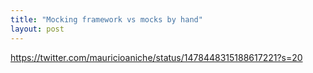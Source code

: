 ```yaml
---
title: "Mocking framework vs mocks by hand"
layout: post
---
```


https://twitter.com/mauricioaniche/status/1478448315188617221?s=20